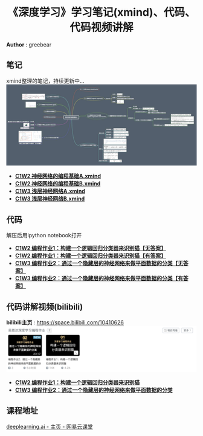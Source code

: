 <h1 align="center">《深度学习》学习笔记(xmind)、代码、代码视频讲解</h1>

**Author** : greebear


## 笔记

xmind整理的笔记，持续更新中...
![](assets/xmindDemo.jpg)

- [**C1W2 神经网络的编程基础A.xmind**](https://github.com/greebear/deeplearning.ai-notes/blob/master/xmind/C1W2/C1W2%20%E7%A5%9E%E7%BB%8F%E7%BD%91%E7%BB%9C%E7%9A%84%E7%BC%96%E7%A8%8B%E5%9F%BA%E7%A1%80A.xmind)<br>
- [**C1W2 神经网络的编程基础B.xmind**](https://github.com/greebear/deeplearning.ai-notes/blob/master/xmind/C1W2/C1W2%20%E7%A5%9E%E7%BB%8F%E7%BD%91%E7%BB%9C%E7%9A%84%E7%BC%96%E7%A8%8B%E5%9F%BA%E7%A1%80B.xmind)<br>
- [**C1W3 浅层神经网络A.xmind**](https://github.com/greebear/deeplearning.ai-notes/blob/master/xmind/C1W3/C1W3%20%E6%B5%85%E5%B1%82%E7%A5%9E%E7%BB%8F%E7%BD%91%E7%BB%9CA.xmind)<br>
- [**C1W3 浅层神经网络B.xmind**](https://github.com/greebear/deeplearning.ai-notes/blob/master/xmind/C1W3/C1W3%20%E6%B5%85%E5%B1%82%E7%A5%9E%E7%BB%8F%E7%BD%91%E7%BB%9CB.xmind)<br>

## 代码

解压后用ipython notebook打开

- [**C1W2 编程作业1：构建一个逻辑回归分类器来识别猫【无答案】**](https://github.com/greebear/deeplearning.ai-notes/blob/master/assignment_noAnswers/C1/assignment2(C1W2).zip)<br>
- [**C1W2 编程作业1：构建一个逻辑回归分类器来识别猫【有答案】**](https://github.com/greebear/deeplearning.ai-notes/blob/master/assignment_withAnswers/C1/assignment2(C1W2).zip)<br>
- [**C1W3 编程作业2：通过一个隐藏层的神经网络来做平面数据的分类【无答案】**](https://github.com/greebear/deeplearning.ai-notes/blob/master/assignment_noAnswers/C1/assignment3(C1W3).zip)<br>
- [**C1W3 编程作业2：通过一个隐藏层的神经网络来做平面数据的分类【有答案】**](https://github.com/greebear/deeplearning.ai-notes/blob/master/assignment_withAnswers/C1/assignment2(C1W3).zip)<br>

## 代码讲解视频(bilibili)
**bilibili主页** : https://space.bilibili.com/10410626
![](assets/bilibiliDemo.jpg)
- [**C1W2 编程作业1：构建一个逻辑回归分类器来识别猫**](https://www.bilibili.com/video/av50307869)<br>
- [**C1W3 编程作业2：通过一个隐藏层的神经网络来做平面数据的分类**](https://www.bilibili.com/video/av50307869)<br>

## 课程地址

[deeplearning.ai - 主页 - 网易云课堂](https://study.163.com/provider/2001053000/index.htm)
